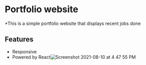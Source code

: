 # Portfolio website

*This is a simple portfolio website that displays recent jobs done

## Features 
- Responsive
- Powered by React![Screenshot 2021-08-10 at 4 47 55 PM](https://user-images.githubusercontent.com/42432746/129005678-149dcc90-7875-42f2-b6dc-fd0302491ba4.png)
